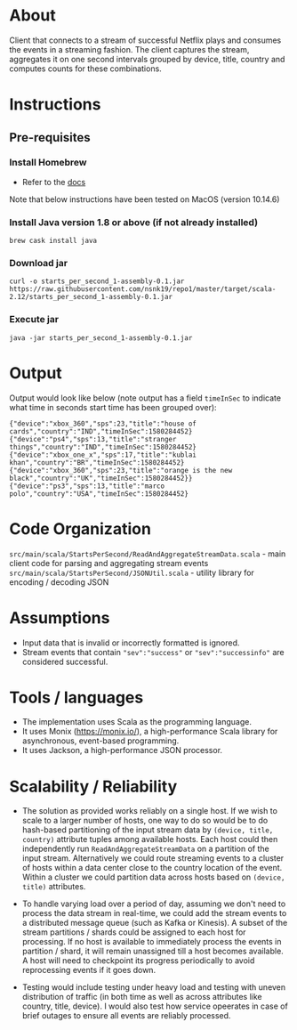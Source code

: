 # About

Client that connects to a stream of successful Netflix plays and consumes the events in a streaming fashion.
The client captures the stream, aggregates it on one second intervals grouped by device, title, country
and computes counts for these combinations.

# Instructions

## Pre-requisites

### Install Homebrew

- Refer to the [docs](https://brew.sh/)

Note that below instructions have been tested on MacOS (version 10.14.6)

### Install Java version 1.8 or above (if not already installed)

```
brew cask install java
```

### Download jar
```
curl -o starts_per_second_1-assembly-0.1.jar https://raw.githubusercontent.com/nsnk19/repo1/master/target/scala-2.12/starts_per_second_1-assembly-0.1.jar
```

### Execute jar
```
java -jar starts_per_second_1-assembly-0.1.jar
```

# Output

Output would look like below (note output has a field `timeInSec` to indicate what time in seconds
start time has been grouped over):

```
{"device":"xbox_360","sps":23,"title":"house of cards","country":"IND","timeInSec":1580284452}
{"device":"ps4","sps":13,"title":"stranger things","country":"IND","timeInSec":1580284452}
{"device":"xbox_one_x","sps":17,"title":"kublai khan","country":"BR","timeInSec":1580284452}
{"device":"xbox_360","sps":23,"title":"orange is the new black","country":"UK","timeInSec":1580284452}}
{"device":"ps3","sps":13,"title":"marco polo","country":"USA","timeInSec":1580284452}
```

# Code Organization

`src/main/scala/StartsPerSecond/ReadAndAggregateStreamData.scala` - main client code for parsing and aggregating stream events
`src/main/scala/StartsPerSecond/JSONUtil.scala` - utility library for encoding / decoding JSON

# Assumptions

- Input data that is invalid or incorrectly formatted is ignored.
- Stream events that contain `"sev":"success"` or `"sev":"successinfo"` are considered successful.


# Tools / languages

- The implementation uses Scala as the programming language.
- It uses Monix (https://monix.io/), a high-performance Scala library for asynchronous, event-based programming.
- It uses Jackson, a high-performance JSON processor.


# Scalability / Reliability

- The solution as provided works reliably on a single host. If we wish to scale to a larger number of
hosts, one way to do so would be to do hash-based partitioning of the input stream data by
`(device, title, country)` attribute tuples among available hosts. Each host could then independently
run `ReadAndAggregateStreamData` on a partition of the input stream. Alternatively we could route
streaming events to a cluster of hosts within a data center close to the country location of the event.
Within a cluster we could partition data across hosts based on `(device, title)` attributes.

- To handle varying load over a period of day, assuming we don't need to process the data stream in real-time,
we could add the stream events to a distributed message queue (such as Kafka or Kinesis). A subset of the stream
partitions / shards could be assigned to each host for processing. If no host is available to immediately process
the events in partition / shard, it will remain unassigned till a host becomes available. A host will need to
checkpoint its progress periodically to avoid reprocessing events if it goes down.

- Testing would include testing under heavy load and testing with uneven distribution of traffic (in
both time as well as across attributes like country, title, device). I would also test how service opeerates
in case of brief outages to ensure all events are reliably processed.
